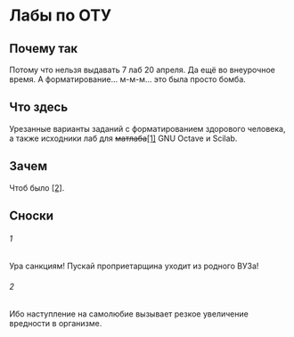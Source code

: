 # Лабы по ОТУ

## Почему так

Потому что нельзя выдавать 7 лаб 20 апреля. Да ещё во внеурочное время.
А форматирование... м-м-м... это была просто бомба.

## Что здесь

Урезанные варианты заданий с форматированием здорового человека, а также исходники лаб для ~~матлаба~~[[1]](#1) GNU Octave и Scilab.

## Зачем

Чтоб было [[2]](#2).

## Сноски

###### 1

Ура санкциям! Пускай проприетарщина уходит из родного ВУЗа!

###### 2

Ибо наступление на самолюбие вызывает резкое увеличение вредности в организме.
